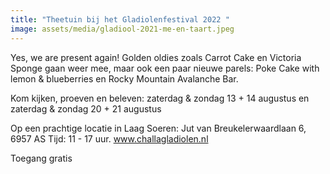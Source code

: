 ```yaml
---
title: "Theetuin bij het Gladiolenfestival 2022 "
image: assets/media/gladiool-2021-me-en-taart.jpeg
---
```

Yes, we are present again! 
Golden oldies zoals Carrot Cake en Victoria Sponge gaan weer mee, maar ook een paar nieuwe parels: Poke Cake with lemon & blueberries en Rocky Mountain Avalanche Bar.

Kom kijken, proeven en beleven: 
zaterdag & zondag 13 + 14 augustus en
zaterdag & zondag 20 +  21 augustus

Op een prachtige locatie in Laag Soeren: 
Jut van Breukelerwaardlaan 6, 6957 AS
Tijd: 11 - 17 uur.
www.challagladiolen.nl

Toegang gratis 
